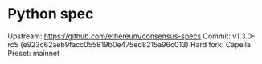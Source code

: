 # Python spec

Upstream: https://github.com/ethereum/consensus-specs
Commit: v1.3.0-rc5 (e923c62aeb9facc055819b0e475ed8215a96c013)
Hard fork: Capella
Preset: mainnet
